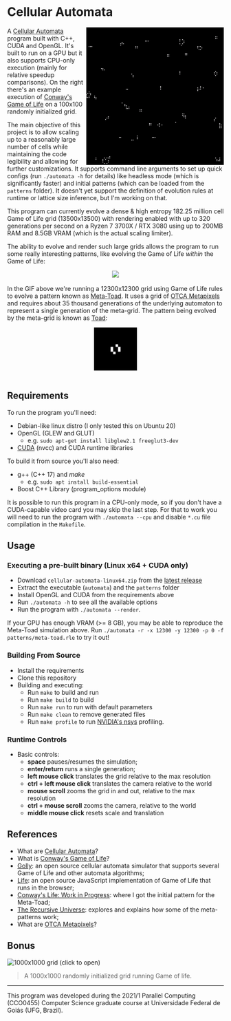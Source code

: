 # Cellular Automata

<img src="docs/100x100.gif" align="right">

A [Cellular Automata](https://en.wikipedia.org/wiki/Cellular_automaton) program built with C++, CUDA and OpenGL. It's built to run on a GPU but it also supports CPU-only execution (mainly for relative speedup comparisons). On the right there's an example execution of [Conway's Game of Life](https://en.wikipedia.org/wiki/Conway%27s_Game_of_Life) on a 100x100 randomly initialized grid.

The main objective of this project is to allow scaling up to a reasonably large number of cells while maintaining the code legibility and allowing for further customizations. It supports command line arguments to set up quick configs (run `./automata -h` for details) like headless mode (which is significantly faster) and initial patterns (which can be loaded from the `patterns` folder). It doesn't yet support the definition of evolution rules at runtime or lattice size inference, but I'm working on that.

This program can currently evolve a dense & high entropy 182.25 million cell Game of Life grid (13500x13500) with rendering enabled with up to 320 generations per second on a Ryzen 7 3700X / RTX 3080 using up to 200MB RAM and 8.5GB VRAM (which is the actual scaling limiter).

The ability to evolve and render such large grids allows the program to run some really interesting patterns, like evolving the Game of Life _within_ the Game of Life:

<div align="center">
<img src="docs/zoom.gif">
</div>

In the GIF above we're running a 12300x12300 grid using Game of Life rules to evolve a pattern known as [Meta-Toad](http://b3s23life.blogspot.com/2006_09_01_archive.html). It uses a grid of [OTCA Metapixels](https://www.conwaylife.com/wiki/OTCA_metapixel) and requires about 35 thousand generations of the underlying automaton to represent a single generation of the meta-grid. The pattern being evolved by the meta-grid is known as [Toad](https://www.conwaylife.com/wiki/Toad):

<div align="center">
<img src="docs/toad.gif" align="center" width="100">
</div>

<br />

## Requirements

To run the program you'll need:

- Debian-like linux distro (I only tested this on Ubuntu 20)
- OpenGL (GLEW and GLUT)
    - e.g. `sudo apt-get install libglew2.1 freeglut3-dev`
- [CUDA](https://developer.nvidia.com/cuda-downloads) (nvcc) and CUDA runtime libraries
 
To build it from source you'll also need:

- g++ (C++ 17) and *make*
    - e.g. `sudo apt install build-essential`
- Boost C++ Library (program_options module)

It is possible to run this program in a CPU-only mode, so if you don't have a CUDA-capable video card you may skip the last step. For that to work you will need to run the program with `./automata --cpu` and disable `*.cu` file compilation in the `Makefile`.

## Usage

### Executing a pre-built binary (Linux x64 + CUDA only)

- Download `cellular-automata-linux64.zip` from the [latest release](https://github.com/bryanoliveira/cellular-automata/releases)
- Extract the executable (`automata`) and the `patterns` folder
- Install OpenGL and CUDA from the requirements above
- Run `./automata -h` to see all the available options
- Run the program with `./automata --render`. 

If your GPU has enough VRAM (>= 8 GB), you may be able to reproduce the Meta-Toad simulation above. Run `./automata -r -x 12300 -y 12300 -p 0 -f patterns/meta-toad.rle` to try it out!

### Building From Source

- Install the requirements
- Clone this repository
- Building and executing:
  - Run `make` to build and run
  - Run `make build` to build
  - Run `make run` to run with default parameters
  - Run `make clean` to remove generated files
  - Run `make profile` to run [NVIDIA's nsys](https://developer.nvidia.com/nsight-systems) profiling.

### Runtime Controls

- Basic controls:
    - **space** pauses/resumes the simulation;
    - **enter/return** runs a single generation;
    - **left mouse click** translates the grid relative to the max resolution
    - **ctrl + left mouse click** translates the camera relative to the world
    - **mouse scroll** zooms the grid in and out, relative to the max resolution
    - **ctrl + mouse scroll** zooms the camera, relative to the world
    - **middle mouse click** resets scale and translation

## References

- What are [Cellular Automata](https://en.wikipedia.org/wiki/Cellular_automaton)?
- What is [Conway's Game of Life](https://en.wikipedia.org/wiki/Conway%27s_Game_of_Life)?
- [Golly](http://golly.sourceforge.net/): an open source cellular automata simulator that supports several Game of Life and other automata algorithms;
- [Life](https://copy.sh/life/): an open source JavaScript implementation of Game of Life that runs in the browser;
- [Conway's Life: Work in Progress](http://b3s23life.blogspot.com/2006_09_01_archive.html): where I got the initial pattern for the Meta-Toad;
- [The Recursive Universe](https://blog.amandaghassaei.com/2020/05/01/the-recursive-universe/): explores and explains how some of the meta-patterns work;
- What are [OTCA Metapixels](https://www.conwaylife.com/wiki/OTCA_metapixel)?

## Bonus

![1000x1000 grid (click to open)](docs/1000x1000.gif)

> A 1000x1000 randomly initialized grid running Game of life.

---

This program was developed during the 2021/1 Parallel Computing (CCO0455) Computer Science graduate course at Universidade Federal de Goiás (UFG, Brazil).
